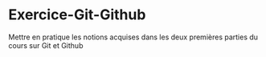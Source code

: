 # Exercice-Git-Github
Mettre en pratique les notions acquises dans les deux premières parties du cours sur Git et Github
